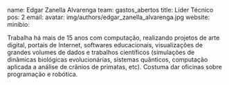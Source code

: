 name: Edgar Zanella Alvarenga
team: gastos_abertos
title: Líder Técnico
pos: 2
email: 
avatar: img/authors/edgar_zanella_alvarenga.jpg
website: 
minibio:

Trabalha há mais de 15 anos com computação, realizando projetos de arte digital, portais de Internet, softwares educacionais, visualizações de grandes volumes de dados e trabalhos científicos (simulações de dinâmicas biológicas evolucionárias, sistemas quânticos, computação aplicada a análise de crânios de primatas, etc). Costuma dar oficinas sobre programação e robótica.
